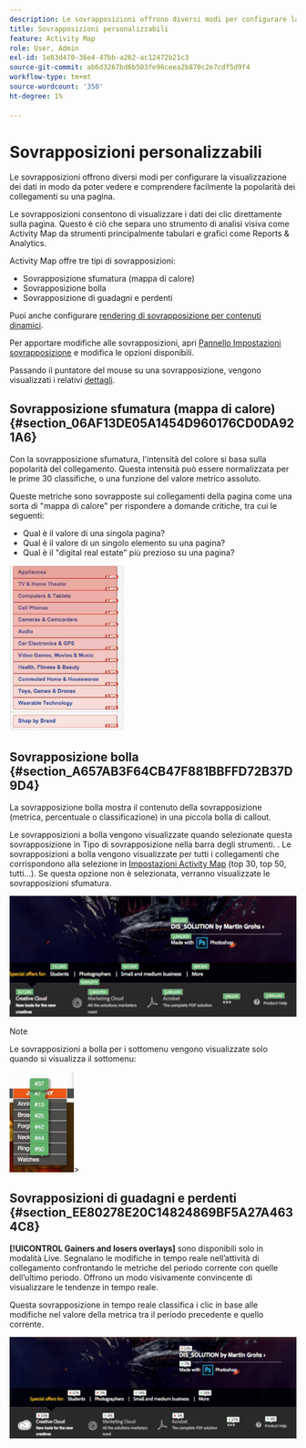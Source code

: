 ```yaml
---
description: Le sovrapposizioni offrono diversi modi per configurare la visualizzazione dei dati in modo da poter vedere e comprendere facilmente la popolarità dei collegamenti su una pagina.
title: Sovrapposizioni personalizzabili
feature: Activity Map
role: User, Admin
exl-id: 1e83d470-36e4-47bb-a262-ac12472b21c3
source-git-commit: ab6d3267bd6b503fe96ceea2b870c2e7cdf5d9f4
workflow-type: tm+mt
source-wordcount: '350'
ht-degree: 1%

---
```


# Sovrapposizioni personalizzabili

Le sovrapposizioni offrono diversi modi per configurare la visualizzazione dei dati in modo da poter vedere e comprendere facilmente la popolarità dei collegamenti su una pagina.

Le sovrapposizioni consentono di visualizzare i dati dei clic direttamente sulla pagina. Questo è ciò che separa uno strumento di analisi visiva come Activity Map da strumenti principalmente tabulari e grafici come Reports &amp; Analytics.

Activity Map offre tre tipi di sovrapposizioni:

* Sovrapposizione sfumatura (mappa di calore)
* Sovrapposizione bolla
* Sovrapposizione di guadagni e perdenti

Puoi anche configurare [rendering di sovrapposizione per contenuti dinamici](/help/analyze/activity-map/activitymap-link-tracking/activitymap-stl-track-custom-elements.md).

Per apportare modifiche alle sovrapposizioni, apri [Pannello Impostazioni sovrapposizione](/help/analyze/activity-map/activitymap-overlay-settings.md) e modifica le opzioni disponibili.

Passando il puntatore del mouse su una sovrapposizione, vengono visualizzati i relativi [dettagli](/help/analyze/activity-map/activitymap-overlay-details.md).

## Sovrapposizione sfumatura (mappa di calore) {#section_06AF13DE05A1454D960176CD0DA921A6}

Con la sovrapposizione sfumatura, l&#39;intensità del colore si basa sulla popolarità del collegamento. Questa intensità può essere normalizzata per le prime 30 classifiche, o una funzione del valore metrico assoluto.

Queste metriche sono sovrapposte sui collegamenti della pagina come una sorta di &quot;mappa di calore&quot; per rispondere a domande critiche, tra cui le seguenti:

* Qual è il valore di una singola pagina?
* Qual è il valore di un singolo elemento su una pagina?
* Qual è il &quot;digital real estate&quot; più prezioso su una pagina?

![](assets/gradient.png)

## Sovrapposizione bolla {#section_A657AB3F64CB47F881BBFFD72B37D9D4}

La sovrapposizione bolla mostra il contenuto della sovrapposizione (metrica, percentuale o classificazione) in una piccola bolla di callout.

Le sovrapposizioni a bolla vengono visualizzate quando selezionate questa sovrapposizione in Tipo di sovrapposizione nella barra degli strumenti. . Le sovrapposizioni a bolla vengono visualizzate per tutti i collegamenti che corrispondono alla selezione in [Impostazioni Activity Map](/help/analyze/activity-map/activitymap-overlay-settings.md) (top 30, top 50, tutti...). Se questa opzione non è selezionata, verranno visualizzate le sovrapposizioni sfumatura.

![](assets/bubble_overlay.png)

>[!NOTE]
>
>Le sovrapposizioni a bolla per i sottomenu vengono visualizzate solo quando si visualizza il sottomenu:
>
>![](assets/bubbles_submenu.png)>

## Sovrapposizioni di guadagni e perdenti {#section_EE80278E20C14824869BF5A27A4634C8}

**[!UICONTROL Gainers and losers overlays]** sono disponibili solo in modalità Live. Segnalano le modifiche in tempo reale nell’attività di collegamento confrontando le metriche del periodo corrente con quelle dell’ultimo periodo. Offrono un modo visivamente convincente di visualizzare le tendenze in tempo reale.

Questa sovrapposizione in tempo reale classifica i clic in base alle modifiche nel valore della metrica tra il periodo precedente e quello corrente.

![](assets/gainers_losers.png)
